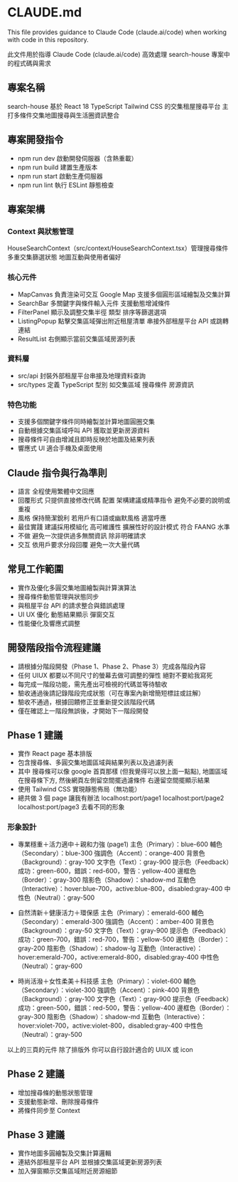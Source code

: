 # CLAUDE.md

This file provides guidance to Claude Code (claude.ai/code) when working with code in this repository.

此文件用於指導 Claude Code (claude.ai/code) 高效處理 search-house 專案中的程式碼與需求

## 專案名稱

search-house 基於 React 18 TypeScript Tailwind CSS 的交集租屋搜尋平台 主打多條件交集地圖搜尋與生活圈資訊整合

## 專案開發指令

- npm run dev 啟動開發伺服器（含熱重載）
- npm run build 建置生產版本
- npm run start 啟動生產伺服器
- npm run lint 執行 ESLint 靜態檢查

## 專案架構

### Context 與狀態管理

HouseSearchContext（src/context/HouseSearchContext.tsx）管理搜尋條件 多重交集篩選狀態 地圖互動與使用者偏好

### 核心元件

- MapCanvas 負責渲染可交互 Google Map 支援多個圓形區域繪製及交集計算
- SearchBar 多關鍵字與條件輸入元件 支援動態增減條件
- FilterPanel 顯示及調整交集半徑 類型 排序等篩選選項
- ListingPopup 點擊交集區域彈出附近租屋清單 串接外部租屋平台 API 或跳轉連結
- ResultList 右側顯示當前交集區域房源列表

### 資料層

- src/api 封裝外部租屋平台串接及地理資料查詢
- src/types 定義 TypeScript 型別 如交集區域 搜尋條件 房源資訊

### 特色功能

- 支援多個關鍵字條件同時繪製並計算地圖圓圈交集
- 自動根據交集區域呼叫 API 獲取並更新房源資料
- 搜尋條件可自由增減且即時反映於地圖及結果列表
- 響應式 UI 適合手機及桌面使用

## Claude 指令與行為準則

- 語言 全程使用繁體中文回應
- 回覆形式 只提供直接修改代碼 配置 架構建議或精準指令 避免不必要的說明或重複
- 風格 保持簡潔銳利 若用戶有口語或幽默風格 適當呼應
- 最佳實踐 建議採用模組化 高可維護性 擴展性好的設計模式 符合 FAANG 水準
- 不做 避免一次提供過多無關資訊 除非明確請求
- 交互 依用戶要求分段回覆 避免一次大量代碼

## 常見工作範圍

- 實作及優化多圓交集地圖繪製與計算演算法
- 搜尋條件動態管理與狀態同步
- 與租屋平台 API 的請求整合與錯誤處理
- UI UX 優化 動態結果顯示 彈窗交互
- 性能優化及響應式調整

## 開發階段指令流程建議

- 請根據分階段開發（Phase 1、Phase 2、Phase 3）完成各階段內容
- 任何 UIUX 都要以不同尺寸的螢幕去做可調整的彈性 絕對不要給我寫死
- 每完成一階段功能，需先產出可檢視的代碼並等待驗收
- 驗收通過後請記錄階段完成狀態（可在專案內新增簡短標註或註解）
- 驗收不通過，根據回饋修正並重新提交該階段代碼
- 僅在確認上一階段無誤後，才開始下一階段開發

## Phase 1 建議

- 實作 React page 基本排版
- 包含搜尋條、多圓交集地圖區域與結果列表以及過濾列表
- 其中 搜尋條可以像 google 首頁那樣 (但我覺得可以放上面一點點), 地圖區域在搜尋條下方, 然後網頁左側留空間擺過濾條件 右邊留空間擺顯示結果
- 使用 Tailwind CSS 實現靜態佈局（無功能）
- 總共做 3 個 page 讓我有辦法 localhost:port/page1 localhost:port/page2 localhost:port/page3 去看不同的形象

### 形象設計

- 專業穩重＋活力適中＋親和力強 (page1)
  主色（Primary）：blue-600
  輔色（Secondary）：blue-300
  強調色（Accent）：orange-400
  背景色（Background）：gray-100
  文字色（Text）：gray-900
  提示色（Feedback）成功：green-600，錯誤：red-600，警告：yellow-400
  邊框色（Border）：gray-300
  陰影色（Shadow）：shadow-md
  互動色（Interactive）：hover:blue-700，active:blue-800，disabled:gray-400
  中性色（Neutral）：gray-500

- 自然清新＋健康活力＋環保感
  主色（Primary）：emerald-600
  輔色（Secondary）：emerald-300
  強調色（Accent）：amber-400
  背景色（Background）：gray-50
  文字色（Text）：gray-900
  提示色（Feedback）成功：green-700，錯誤：red-700，警告：yellow-500
  邊框色（Border）：gray-200
  陰影色（Shadow）：shadow-lg
  互動色（Interactive）：hover:emerald-700，active:emerald-800，disabled:gray-400
  中性色（Neutral）：gray-600

- 時尚活潑＋女性柔美＋科技感
  主色（Primary）：violet-600
  輔色（Secondary）：violet-300
  強調色（Accent）：pink-400
  背景色（Background）：gray-100
  文字色（Text）：gray-900
  提示色（Feedback）成功：green-500，錯誤：red-500，警告：yellow-400
  邊框色（Border）：gray-300
  陰影色（Shadow）：shadow-md
  互動色（Interactive）：hover:violet-700，active:violet-800，disabled:gray-400
  中性色（Neutral）：gray-500

以上的三頁的元件 除了排版外 你可以自行設計適合的 UIUX 或 icon

## Phase 2 建議

- 增加搜尋條的動態狀態管理
- 支援動態新增、刪除搜尋條件
- 將條件同步至 Context

## Phase 3 建議

- 實作地圖多圓繪製及交集計算邏輯
- 連結外部租屋平台 API 並根據交集區域更新房源列表
- 加入彈窗顯示交集區域附近房源細節
